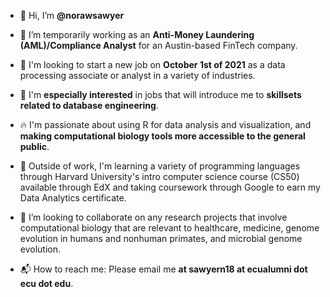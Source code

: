 * 👋 Hi, I’m **@norawsawyer**

* 💼 I’m temporarily working as an **Anti-Money Laundering (AML)/Compliance Analyst** for an Austin-based FinTech company. 

* 🔎 I'm looking to start a new job on **October 1st of 2021** as a data processing associate or analyst in a variety of industries. 
* 👀 I'm **especially interested** in jobs that will introduce me to **skillsets related to database engineering**. 
 
* 🔥 I'm passionate about using R for data analysis and visualization, and **making computational biology tools more accessible to the general public**. 

* 🌱 Outside of work, I'm learning a variety of programming languages through Harvard University's intro computer science course (CS50) available through EdX 
and taking coursework through Google to earn my Data Analytics certificate. 

* 💞️ I’m looking to collaborate on any research projects that involve computational biology 
that are relevant to healthcare, medicine, genome evolution in humans and nonhuman primates, and microbial genome evolution. 

* 📬 How to reach me: Please email me **at sawyern18 at ecualumni dot ecu dot edu**. 
